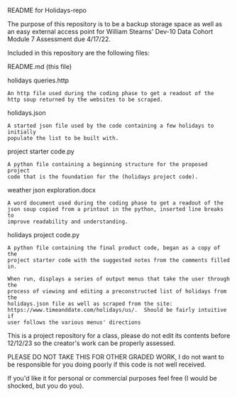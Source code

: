 README for Holidays-repo

The purpose of this repository is to be a backup storage space as well as an easy 
external access point for William Stearns' Dev-10 Data Cohort Module 7 Assessment
due 4/17/22.

Included in this repository are the following files:

README.md (this file)

holidays queries.http
    
    An http file used during the coding phase to get a readout of the
    http soup returned by the websites to be scraped.

holidays.json
    
    A started json file used by the code containing a few holidays to initially
    populate the list to be built with.

project starter code.py
    
    A python file containing a beginning structure for the proposed project
    code that is the foundation for the (holidays project code).

weather json exploration.docx

    A word document used during the coding phase to get a readout of the
    json soup copied from a printout in the python, inserted line breaks to
    improve readability and understanding.

holidays project code.py
    
    A python file containing the final product code, began as a copy of the
    project starter code with the suggested notes from the comments filled in.
    
    When run, displays a series of output menus that take the user through the
    process of viewing and editing a preconstructed list of holidays from the
    holidays.json file as well as scraped from the site:
    https://www.timeanddate.com/holidays/us/.  Should be fairly intuitive if
    user follows the various menus' directions

This is a project repository for a class, please do not edit its contents before
12/12/23 so the creator's work can be properly assessed.

PLEASE DO NOT TAKE THIS FOR OTHER GRADED WORK, I do not want to be responsible
for you doing poorly if this code is not well received.

If you'd like it for personal or commercial purposes feel free (I would be shocked,
but you do you).
